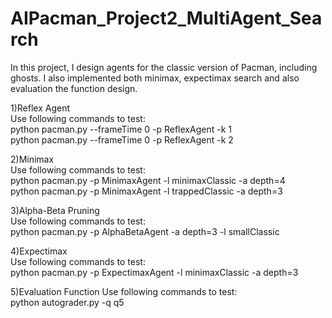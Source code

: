 # AIPacman_Project2_MultiAgent_Search

In this project, I design agents for the classic version of Pacman, including ghosts. I also implemented both minimax, expectimax search and also evaluation the function design.

1)Reflex Agent                                                                                      
Use following commands to test:                                                                                                         
python pacman.py --frameTime 0 -p ReflexAgent -k 1                                                                                                                 
python pacman.py --frameTime 0 -p ReflexAgent -k 2                                                                                                                  

2)Minimax                                                                                                                                                                 
Use following commands to test:                                                                                                                                           
python pacman.py -p MinimaxAgent -l minimaxClassic -a depth=4                                                                                                      
python pacman.py -p MinimaxAgent -l trappedClassic -a depth=3                                                                                                             

3)Alpha-Beta Pruning                                                                                                                                                  
Use following commands to test:                                                                                                                                 
python pacman.py -p AlphaBetaAgent -a depth=3 -l smallClassic

4)Expectimax       
Use following commands to test:                                                                                                                                     
python pacman.py -p ExpectimaxAgent -l minimaxClassic -a depth=3

5)Evaluation Function
Use following commands to test:  
python autograder.py -q q5
